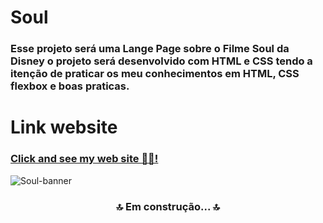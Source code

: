 # Soul

### Esse projeto será uma Lange Page sobre o Filme Soul da Disney o projeto será desenvolvido com HTML e CSS tendo a itenção de praticar os meu conhecimentos em HTML, CSS flexbox e boas praticas.

# Link website
<h3><a href="https://moviesoul.netlify.app/" formtarget="_blank">Click and see my web site 🐱‍👤! </a></h3>

![Soul-banner](https://user-images.githubusercontent.com/58189076/149396799-451152b4-40c8-44c5-ad8a-b7f9218b5947.jpg)

<h3 align="center">🔝 Em construção... 🔝<h3/>
